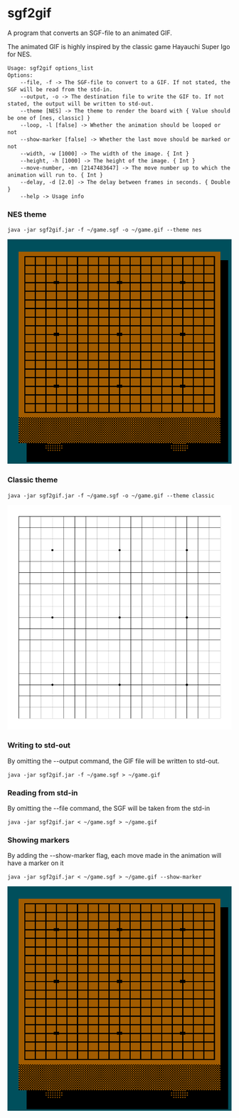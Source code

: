 # sgf2gif
A program that converts an SGF-file to an animated GIF.

The animated GIF is highly inspired by the classic game Hayauchi Super Igo for NES.

```shell
Usage: sgf2gif options_list
Options:
    --file, -f -> The SGF-file to convert to a GIF. If not stated, the SGF will be read from the std-in.
    --output, -o -> The destination file to write the GIF to. If not stated, the output will be written to std-out.
    --theme [NES] -> The theme to render the board with { Value should be one of [nes, classic] }
    --loop, -l [false] -> Whether the animation should be looped or not
    --show-marker [false] -> Whether the last move should be marked or not
    --width, -w [1000] -> The width of the image. { Int }
    --height, -h [1000] -> The height of the image. { Int }
    --move-number, -mn [2147483647] -> The move number up to which the animation will run to. { Int }
    --delay, -d [2.0] -> The delay between frames in seconds. { Double }
    --help -> Usage info
```

### NES theme
```shell
java -jar sgf2gif.jar -f ~/game.sgf -o ~/game.gif --theme nes
```
![](./nes.gif)

### Classic theme
```shell
java -jar sgf2gif.jar -f ~/game.sgf -o ~/game.gif --theme classic
```
![](./classic.gif)

### Writing to std-out
By omitting the --output command, the GIF file will be written to std-out.
```shell
java -jar sgf2gif.jar -f ~/game.sgf > ~/game.gif
```

### Reading from std-in
By omitting the --file command, the SGF will be taken from the std-in
```shell
java -jar sgf2gif.jar < ~/game.sgf > ~/game.gif
```

### Showing markers
By adding the --show-marker flag, each move made in the animation will have a marker on it
```shell
java -jar sgf2gif.jar < ~/game.sgf > ~/game.gif --show-marker
```
![](./nes-with-marker.gif)
